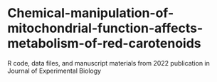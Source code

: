 # Chemical-manipulation-of-mitochondrial-function-affects-metabolism-of-red-carotenoids
R code, data files, and manuscript materials from 2022 publication in Journal of Experimental Biology
